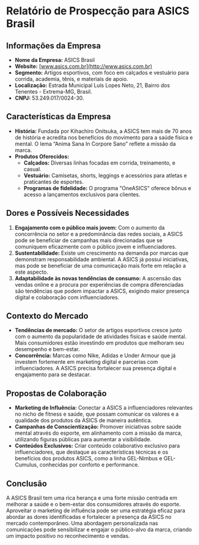 # Relatório de Prospecção para ASICS Brasil

## Informações da Empresa
- **Nome da Empresa:** ASICS Brasil
- **Website:** [www.asics.com.br](http://www.asics.com.br)
- **Segmento:** Artigos esportivos, com foco em calçados e vestuário para corrida, academia, tênis, e materiais de apoio.
- **Localização:** Estrada Municipal Luís Lopes Neto, 21, Bairro dos Tenentes - Extrema-MG, Brasil.
- **CNPJ:** 53.249.017/0024-30.

## Características da Empresa
- **História:** Fundada por Kihachiro Onitsuka, a ASICS tem mais de 70 anos de história e acredita nos benefícios do movimento para a saúde física e mental. O lema “Anima Sana In Corpore Sano” reflete a missão da marca.
- **Produtos Oferecidos:**
  - **Calçados:** Diversas linhas focadas em corrida, treinamento, e casual.
  - **Vestuário:** Camisetas, shorts, leggings e acessórios para atletas e praticantes de esportes.
  - **Programas de fidelidade:** O programa "OneASICS" oferece bônus e acesso a lançamentos exclusivos para clientes.

## Dores e Possíveis Necessidades
1. **Engajamento com o público mais jovem:** Com o aumento da concorrência no setor e a predominância das redes sociais, a ASICS pode se beneficiar de campanhas mais direcionadas que se comuniquem eficazmente com o público jovem e influenciadores.
2. **Sustentabilidade:** Existe um crescimento na demanda por marcas que demonstram responsabilidade ambiental. A ASICS já possui iniciativas, mas pode se beneficiar de uma comunicação mais forte em relação a este aspecto.
3. **Adaptabilidade às novas tendências de consumo:** A ascensão das vendas online e a procura por experiências de compra diferenciadas são tendências que podem impactar a ASICS, exigindo maior presença digital e colaboração com influenciadores.

## Contexto do Mercado
- **Tendências de mercado:** O setor de artigos esportivos cresce junto com o aumento da popularidade de atividades fisícas e saúde mental. Mais consumidores estão investindo em produtos que melhoram seu desempenho e bem-estar.
- **Concorrência:** Marcas como Nike, Adidas e Under Armour que já investem fortemente em marketing digital e parcerias com influenciadores. A ASICS precisa fortalecer sua presença digital e engajamento para se destacar.

## Propostas de Colaboração
- **Marketing de Influência:** Conectar a ASICS a influenciadores relevantes no nicho de fitness e saúde, que possam comunicar os valores e a qualidade dos produtos da ASICS de maneira autêntica.
- **Campanhas de Conscientização:** Promover iniciativas sobre saúde mental através do esporte, em alinhamento com a missão da marca, utilizando figuras públicas para aumentar a visibilidade.
- **Conteúdos Exclusivos:** Criar conteúdo colaborativo exclusivo para influenciadores, que destaque as características técnicas e os benefícios dos produtos ASICS, como a linha GEL-Nimbus e GEL-Cumulus, conhecidas por conforto e performance.

## Conclusão
A ASICS Brasil tem uma rica herança e uma forte missão centrada em melhorar a saúde e o bem-estar dos consumidores através do esporte. Aproveitar o marketing de influência pode ser uma estratégia eficaz para abordar as dores identificadas e fortalecer a presença da ASICS no mercado contemporâneo. Uma abordagem personalizada nas comunicações pode sensibilizar e engajar o público-alvo da marca, criando um impacto positivo no reconhecimento e vendas.